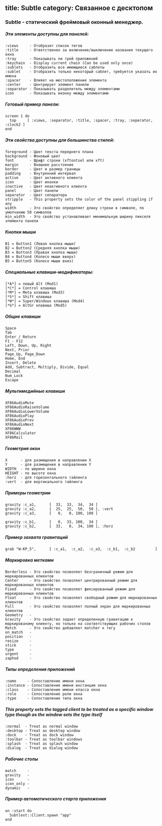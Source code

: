 title: Subtle
category: Связанное с десктопом
---
### Subtle - статический фреймовый оконный менеджер.

##### Эти элементы доступны для панелей:
```
:views     - Отобразит список тегов
:title     - Ответственен за включение/выключение названия текущего окна
:tray      - Показывать ли трей приложений
:keychain  - Display current chain (Can be used only once)
:sublets   - Отобразить все имеющиеся саблеты
:sublet    - Отобразить только некоторый саблет, требуется указать их имена
:spacer    - Влияет на местоположение элемента
:center    - Центрирует элемент панели
:separator - Показывать разделитель между элементами
icon       - Показывать иконку между элементами
```

##### Готовый пример панели:
```
screen 1 do
  top     [ :views, :separator, :title, :spacer, :tray, :seperator, :clock2 ]
end
```

##### Эти свойства доступны для большинства стилей:
```
foreground - Цвет текста переднего плана
background - Фоновый цвет
font       - Шрифт строки (xftontsel или xft)
margin     - Внешнее расстояние
border     - Цвет и размер границы
padding    - Внутренний интервал
active     - Цвет активного клиента
icon       - Цвет иконки
inactive   - Цвет неактивного клиента
panel      - Цвет панели
separator  - Цвет сепаратора
stripple   - This property sets the color of the panel stippling if any
width      - Это свойство определяет длину строки в символе, по умолчанию 50 символов
min_width  - Это свойство устанавливает минимальную ширину пикселя элемента панели
```

##### Кнопки мыши
```
B1 = Button1 (Левая кнопка мыши)
B2 = Button2 (Средняя кнопка мыши)
B3 = Button3 (Правая кнопка мыши)
B4 = Button4 (Колесо мыши вверх)
B5 = Button5 (Колесо мыши вниз)
```

##### Специальные клавиши-модификаторы:
```
[*A*] = левый Alt (Mod1)
[*C*] = Control клавиша
[*M*] = Meta клавиша (Mod3)
[*S*] = Shift клавиша
[*W*] = Super/Windows клавиша (Mod4)
[*G*] = AltGr клавиша (Mod5)
```

##### Общие клавиши
```
Space
Tab
Enter / Return
F1 - F12
Left, Down, Up, Right
Next, Prior
Page_Up, Page_Down
Home, End
Insert, Delete
Add, Subtract, Multiply, Divide, Equal
Decimal
Num_Lock
Escape
```

##### Мультимедийные клавиши
```
XF86AudioMute
XF86AudioRaiseVolume
XF86AudioLowerVolume
XF86AudioPlay
XF86AudioPrev
XF86AudioNext
XF86WWW
XF86Calculator
XF86Mail
```

##### Геометрия окон
```
X      - для размещения в направлении X
Y      - для размещения в направлении Y
WIDTH  - по ширине окна
HEIGHT - по высоте окна
:horz  - для горизонтального тайлинга
:vert  - для вертикального тайлинга
```

##### Примеры геометрии
```
gravity :c_a1,      [  33,  33,  34,  34 ]
gravity :c_a2,      [  25,  25,  50,  50 ], :vert
gravity :c_a3,      [   0,   0, 100, 100 ]

gravity :c_b1,      [   0,  33, 100,  34 ]
gravity :c_b2,      [  33,   0,  34, 100 ], :horz
```

##### Пример захвата гравитаций
```
grab "W-KP_5",      [ :c_a1,  :c_a2,  :c_a3,  :c_b1,  :c_b2         ]
```

##### Маркировка метками
```
Borderless - Это свойство позволяет безграничный режим для маркированных клиентов
Center     - Это свойство позволяет центрированный режим для маркированных клиентов
Fixed      - Это свойство позволяет фиксированный режим для маркированных клиентов
Float      - Это свойство позволяет свободный режим для маркированных клиентов
Full       - Это свойство позволяет полный экран для маркированных клиентов
Geometry   -
Gravity    - Это свойство задает определенную гравитацию к маркированому клиенту, но только на соответствующих рабочих столов
Match      - Это свойство добавляет matcher к тегу
on_match   -
position   -
resize     -
stick      -
type       -
urgent     -
zaphod     -
```

##### Типы определения приложений
```
:name     - Сопоставление имени окна
:instance - Сопоставление имени инстанции окна
:class    - Сопоставление имени класса окна
:role     - Сопоставление роли окна
:type     - Сопоставление типа окна
```

##### This property sets the tagged client to be treated as a specific window type though as the window sets the type itself
```
:normal  - Treat as normal window
:desktop - Treat as desktop window
:dock    - Treat as dock window
:toolbar - Treat as toolbar windows
:splash  - Treat as splash window
:dialog  - Treat as dialog window
```

##### Рабочие столы
```
match     -
gravity   -
icon      -
icon_only -
dynamic   -
```

##### Пример автоматического старта приложения
```
on :start do
  Subtlext::Client.spawn "app"
end
```
